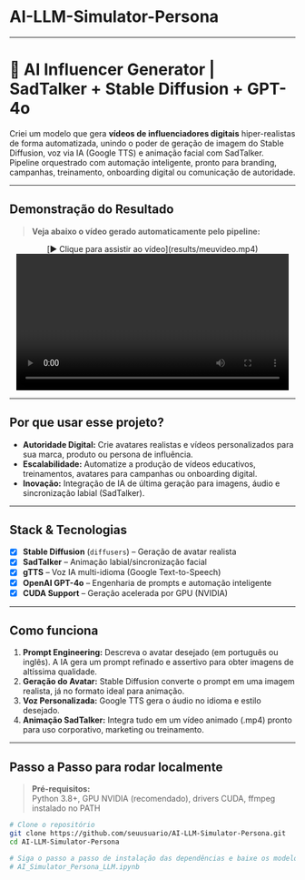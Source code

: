 # AI-LLM-Simulator-Persona

---

# 🚀 AI Influencer Generator | SadTalker + Stable Diffusion + GPT-4o

Criei um modelo que gera **vídeos de influenciadores digitais** hiper-realistas de forma automatizada, unindo o poder de geração de imagem do Stable Diffusion, voz via IA (Google TTS) e animação facial com SadTalker. Pipeline orquestrado com automação inteligente, pronto para branding, campanhas, treinamento, onboarding digital ou comunicação de autoridade.

---

## Demonstração do Resultado

> **Veja abaixo o vídeo gerado automaticamente pelo pipeline:**

<div align="center">
[▶️ Clique para assistir ao vídeo](results/meuvideo.mp4)
<!-- Substitua o link pelo upload do seu vídeo .mp4 gerado -->
<video width="480" controls>
  source src="results/2025_07_05_16.44.37.mp4" type="video/mp4"><
  Seu navegador não suporta a exibição de vídeo.
</video>

</div>

---

## Por que usar esse projeto?

- **Autoridade Digital:** Crie avatares realistas e vídeos personalizados para sua marca, produto ou persona de influência.
- **Escalabilidade:** Automatize a produção de vídeos educativos, treinamentos, avatares para campanhas ou onboarding digital.
- **Inovação:** Integração de IA de última geração para imagens, áudio e sincronização labial (SadTalker).

---

## Stack & Tecnologias

- [x] **Stable Diffusion** (`diffusers`) – Geração de avatar realista
- [x] **SadTalker** – Animação labial/sincronização facial
- [x] **gTTS** – Voz IA multi-idioma (Google Text-to-Speech)
- [x] **OpenAI GPT-4o** – Engenharia de prompts e automação inteligente
- [x] **CUDA Support** – Geração acelerada por GPU (NVIDIA)

---

## Como funciona

1. **Prompt Engineering:** Descreva o avatar desejado (em português ou inglês). A IA gera um prompt refinado e assertivo para obter imagens de altíssima qualidade.
2. **Geração do Avatar:** Stable Diffusion converte o prompt em uma imagem realista, já no formato ideal para animação.
3. **Voz Personalizada:** Google TTS gera o áudio no idioma e estilo desejado.
4. **Animação SadTalker:** Integra tudo em um vídeo animado (.mp4) pronto para uso corporativo, marketing ou treinamento.

---

## Passo a Passo para rodar localmente

> **Pré-requisitos:**  
> Python 3.8+, GPU NVIDIA (recomendado), drivers CUDA, ffmpeg instalado no PATH

```bash
# Clone o repositório
git clone https://github.com/seuusuario/AI-LLM-Simulator-Persona.git
cd AI-LLM-Simulator-Persona

# Siga o passo a passo de instalação das dependências e baixe os modelos e pesos necessários
# AI_Simulator_Persona_LLM.ipynb
